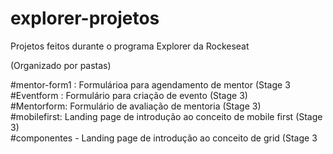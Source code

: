 # explorer-projetos
Projetos feitos durante o programa Explorer da Rockeseat

(Organizado por pastas)

#mentor-form1   : Formulárioa para agendamento de mentor (Stage 3 <br>
#Eventform     : Formulário para criação de evento    (Stage 3) <br>
#Mentorform: Formulário de avaliação de mentoria   (Stage 3) <br>
#mobilefirst: Landing page de introdução ao conceito de mobile first (Stage 3) <br>
#componentes - Landing page de introdução ao conceito de grid (Stage 3 <br>
